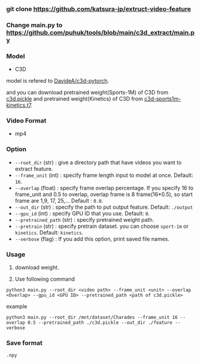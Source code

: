 ### git clone https://github.com/katsura-jp/extruct-video-feature
### Change main.py to https://github.com/puhuk/tools/blob/main/c3d_extract/main.py

### Model
- C3D

model is refered to [DavideA/c3d-pytorch](https://github.com/DavideA/c3d-pytorch).

and you can download pretrained weight(Sports-1M) of C3D from [c3d.pickle](http://imagelab.ing.unimore.it/files/c3d_pytorch/c3d.pickle)
and pretrained weight(Kinetics) of C3D from [c3d-sports1m-kinetics.t7](https://github.com/kenshohara/3D-ResNets/releases/download/1.0/c3d-sports1m-kinetics.t7).


### Video Format
- mp4

### Option
- `--root_dir` (str) : give a directory path that have videos you want to extract feature.
- `--frame_unit` (int) : specify frame length input to model at once. Default: `16`.
- `--overlap` (float) : specify frame overlap percentage. If you specify 16 to frame_unit and 0.5 to overlap,
overlap frame is 8 frame(16*0.5), so start frame are 1,9, 17, 25,... Default : `0.0`.
- `--out_dir` (str) : specify the path to put output feature. Default: `./output`
- `--gpu_id` (int) : specify GPU ID that you use. Default: `0`.
- `--pretrained_path` (str) : specify pretrained weight path.
- `--pretrain` (str) : specify pretrain dataset. you can choose `sport-1m` or `kinetics`. Default: `kinetics`.
- `--verbose` (flag) : If you add this option, print saved file names.

### Usage
1. download weight.

2. Use following command
```
python3 main.py --root_dir <video path> --frame_unit <unit> --overlap <Overlap> --gpu_id <GPU ID> --pretrained_path <path of c3d.pickle>
```
example
```
python3 main.py --root_dir /mnt/dataset/Charades --frame_unit 16 --overlap 0.5 --pretrained_path ./c3d.pickle --out_dir ./feature --verbose
```
### Save format
`.npy`
